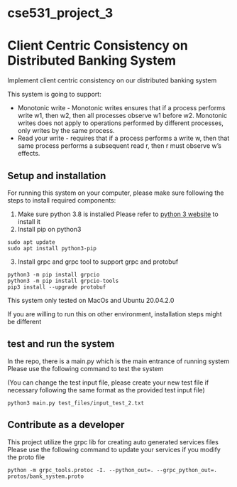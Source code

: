 # cse531_project_3
# Client Centric Consistency on Distributed Banking System
Implement client centric consistency on our distributed banking system

This system is going to support:
* Monotonic write - Monotonic writes ensures that if a process performs write w1, then w2, then all processes observe w1 before w2.
Monotonic writes does not apply to operations performed by different processes, only writes by the same process.
* Read your write - requires that if a process performs a write w, then that same process performs a subsequent read r, then r must observe w’s effects.

 
## Setup and installation
For running this system on your computer, please make sure following the steps to install required components:
1. Make sure python 3.8 is installed
Please refer to [python 3 website](https://www.python.org/downloads/) to install it
2. Install pip on python3
```
sudo apt update
sudo apt install python3-pip
```
3. Install grpc and grpc tool to support grpc and protobuf
```
python3 -m pip install grpcio
python3 -m pip install grpcio-tools
pip3 install --upgrade protobuf
```
This system only tested on MacOs and Ubuntu 20.04.2.0

If you are willing to run this on other environment, installation steps might be different

## test and run the system

In the repo, there is a main.py which is the main entrance of running system
Please use the following command to test the system

(You can change the test input file, please create your new test file if necessary following the same format as the provided test input file)
```
python3 main.py test_files/input_test_2.txt
```

## Contribute as a developer
This project utilize the grpc lib for creating auto generated services files
Please use the following command to update your services if you modify the proto file
```
python -m grpc_tools.protoc -I. --python_out=. --grpc_python_out=. protos/bank_system.proto
```


